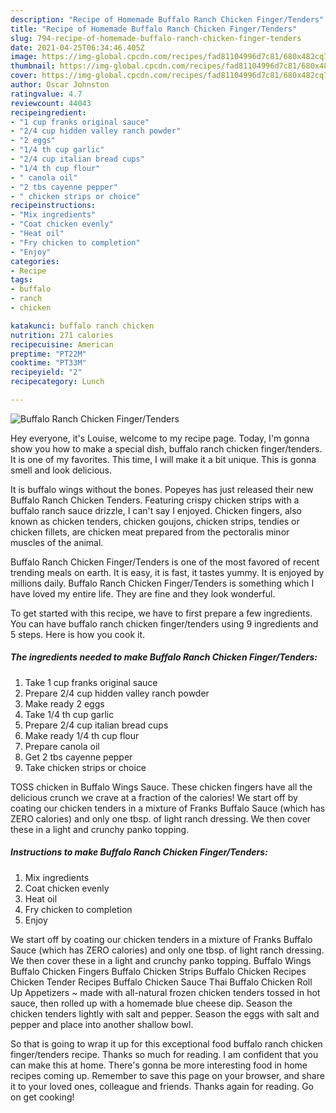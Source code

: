 ```yaml
---
description: "Recipe of Homemade Buffalo Ranch Chicken Finger/Tenders"
title: "Recipe of Homemade Buffalo Ranch Chicken Finger/Tenders"
slug: 794-recipe-of-homemade-buffalo-ranch-chicken-finger-tenders
date: 2021-04-25T06:34:46.405Z
image: https://img-global.cpcdn.com/recipes/fad81104996d7c81/680x482cq70/buffalo-ranch-chicken-fingertenders-recipe-main-photo.jpg
thumbnail: https://img-global.cpcdn.com/recipes/fad81104996d7c81/680x482cq70/buffalo-ranch-chicken-fingertenders-recipe-main-photo.jpg
cover: https://img-global.cpcdn.com/recipes/fad81104996d7c81/680x482cq70/buffalo-ranch-chicken-fingertenders-recipe-main-photo.jpg
author: Oscar Johnston
ratingvalue: 4.7
reviewcount: 44043
recipeingredient:
- "1 cup franks original sauce"
- "2/4 cup hidden valley ranch powder"
- "2 eggs"
- "1/4 th cup garlic"
- "2/4 cup italian bread cups"
- "1/4 th cup flour"
- " canola oil"
- "2 tbs cayenne pepper"
- " chicken strips or choice"
recipeinstructions:
- "Mix ingredients"
- "Coat chicken evenly"
- "Heat oil"
- "Fry chicken to completion"
- "Enjoy"
categories:
- Recipe
tags:
- buffalo
- ranch
- chicken

katakunci: buffalo ranch chicken 
nutrition: 271 calories
recipecuisine: American
preptime: "PT22M"
cooktime: "PT33M"
recipeyield: "2"
recipecategory: Lunch

---
```



![Buffalo Ranch Chicken Finger/Tenders](https://img-global.cpcdn.com/recipes/fad81104996d7c81/680x482cq70/buffalo-ranch-chicken-fingertenders-recipe-main-photo.jpg)

Hey everyone, it's Louise, welcome to my recipe page. Today, I'm gonna show you how to make a special dish, buffalo ranch chicken finger/tenders. It is one of my favorites. This time, I will make it a bit unique. This is gonna smell and look delicious.

It is buffalo wings without the bones. Popeyes has just released their new Buffalo Ranch Chicken Tenders. Featuring crispy chicken strips with a buffalo ranch sauce drizzle, I can&#39;t say I enjoyed. Chicken fingers, also known as chicken tenders, chicken goujons, chicken strips, tendies or chicken fillets, are chicken meat prepared from the pectoralis minor muscles of the animal.

Buffalo Ranch Chicken Finger/Tenders is one of the most favored of recent trending meals on earth. It is easy, it is fast, it tastes yummy. It is enjoyed by millions daily. Buffalo Ranch Chicken Finger/Tenders is something which I have loved my entire life. They are fine and they look wonderful.


To get started with this recipe, we have to first prepare a few ingredients. You can have buffalo ranch chicken finger/tenders using 9 ingredients and 5 steps. Here is how you cook it.

<!--inarticleads1-->

##### The ingredients needed to make Buffalo Ranch Chicken Finger/Tenders:

1. Take 1 cup franks original sauce
1. Prepare 2/4 cup hidden valley ranch powder
1. Make ready 2 eggs
1. Take 1/4 th cup garlic
1. Prepare 2/4 cup italian bread cups
1. Make ready 1/4 th cup flour
1. Prepare  canola oil
1. Get 2 tbs cayenne pepper
1. Take  chicken strips or choice


TOSS chicken in Buffalo Wings Sauce. These chicken fingers have all the delicious crunch we crave at a fraction of the calories! We start off by coating our chicken tenders in a mixture of Franks Buffalo Sauce (which has ZERO calories) and only one tbsp. of light ranch dressing. We then cover these in a light and crunchy panko topping. 

<!--inarticleads2-->

##### Instructions to make Buffalo Ranch Chicken Finger/Tenders:

1. Mix ingredients
1. Coat chicken evenly
1. Heat oil
1. Fry chicken to completion
1. Enjoy


We start off by coating our chicken tenders in a mixture of Franks Buffalo Sauce (which has ZERO calories) and only one tbsp. of light ranch dressing. We then cover these in a light and crunchy panko topping. Buffalo Wings Buffalo Chicken Fingers Buffalo Chicken Strips Buffalo Chicken Recipes Chicken Tender Recipes Buffalo Chicken Sauce Thai Buffalo Chicken Roll Up Appetizers ~ made with all-natural frozen chicken tenders tossed in hot sauce, then rolled up with a homemade blue cheese dip. Season the chicken tenders lightly with salt and pepper. Season the eggs with salt and pepper and place into another shallow bowl. 

So that is going to wrap it up for this exceptional food buffalo ranch chicken finger/tenders recipe. Thanks so much for reading. I am confident that you can make this at home. There's gonna be more interesting food in home recipes coming up. Remember to save this page on your browser, and share it to your loved ones, colleague and friends. Thanks again for reading. Go on get cooking!
